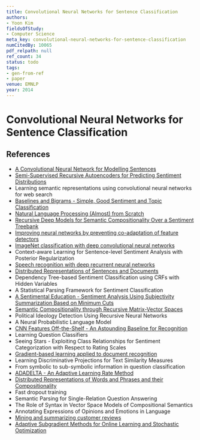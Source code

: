 ```yaml
---
title: Convolutional Neural Networks for Sentence Classification
authors:
- Yoon Kim
fieldsOfStudy:
- Computer Science
meta_key: convolutional-neural-networks-for-sentence-classification
numCitedBy: 10065
pdf_relpath: null
ref_count: 34
status: todo
tags:
- gen-from-ref
- paper
venue: EMNLP
year: 2014
---
```


# Convolutional Neural Networks for Sentence Classification

## References

- [A Convolutional Neural Network for Modelling Sentences](./a-convolutional-neural-network-for-modelling-sentences.md)
- [Semi-Supervised Recursive Autoencoders for Predicting Sentiment Distributions](./semi-supervised-recursive-autoencoders-for-predicting-sentiment-distributions.md)
- Learning semantic representations using convolutional neural networks for web search
- [Baselines and Bigrams - Simple, Good Sentiment and Topic Classification](./baselines-and-bigrams-simple-good-sentiment-and-topic-classification.md)
- [Natural Language Processing (Almost) from Scratch](./natural-language-processing-almost-from-scratch.md)
- [Recursive Deep Models for Semantic Compositionality Over a Sentiment Treebank](./recursive-deep-models-for-semantic-compositionality-over-a-sentiment-treebank.md)
- [Improving neural networks by preventing co-adaptation of feature detectors](./improving-neural-networks-by-preventing-co-adaptation-of-feature-detectors.md)
- [ImageNet classification with deep convolutional neural networks](./imagenet-classification-with-deep-convolutional-neural-networks.md)
- Context-aware Learning for Sentence-level Sentiment Analysis with Posterior Regularization
- [Speech recognition with deep recurrent neural networks](./speech-recognition-with-deep-recurrent-neural-networks.md)
- [Distributed Representations of Sentences and Documents](./distributed-representations-of-sentences-and-documents.md)
- Dependency Tree-based Sentiment Classification using CRFs with Hidden Variables
- A Statistical Parsing Framework for Sentiment Classification
- [A Sentimental Education - Sentiment Analysis Using Subjectivity Summarization Based on Minimum Cuts](./a-sentimental-education-sentiment-analysis-using-subjectivity-summarization-based-on-minimum-cuts.md)
- [Semantic Compositionality through Recursive Matrix-Vector Spaces](./semantic-compositionality-through-recursive-matrix-vector-spaces.md)
- Political Ideology Detection Using Recursive Neural Networks
- A Neural Probabilistic Language Model
- [CNN Features Off-the-Shelf - An Astounding Baseline for Recognition](./cnn-features-off-the-shelf-an-astounding-baseline-for-recognition.md)
- Learning Question Classifiers
- Seeing Stars - Exploiting Class Relationships for Sentiment Categorization with Respect to Rating Scales
- [Gradient-based learning applied to document recognition](./gradient-based-learning-applied-to-document-recognition.md)
- Learning Discriminative Projections for Text Similarity Measures
- From symbolic to sub-symbolic information in question classification
- [ADADELTA - An Adaptive Learning Rate Method](./adadelta-an-adaptive-learning-rate-method.md)
- [Distributed Representations of Words and Phrases and their Compositionality](./distributed-representations-of-words-and-phrases-and-their-compositionality.md)
- Fast dropout training
- Semantic Parsing for Single-Relation Question Answering
- The Role of Syntax in Vector Space Models of Compositional Semantics
- Annotating Expressions of Opinions and Emotions in Language
- [Mining and summarizing customer reviews](./mining-and-summarizing-customer-reviews.md)
- [Adaptive Subgradient Methods for Online Learning and Stochastic Optimization](./adaptive-subgradient-methods-for-online-learning-and-stochastic-optimization.md)
